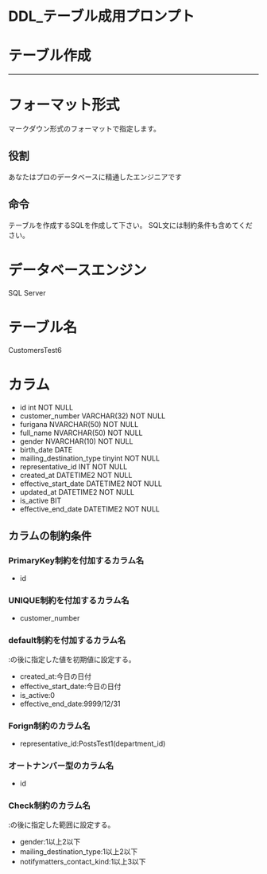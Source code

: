 # DDL_テーブル成用プロンプト

# テーブル作成

---

# フォーマット形式

マークダウン形式のフォーマットで指定します。

## 役割

あなたはプロのデータベースに精通したエンジニアです

## 命令

テーブルを作成するSQLを作成して下さい。
SQL文には制約条件も含めてください。

# データベースエンジン
SQL Server

# テーブル名

CustomersTest6

# カラム

- id int NOT NULL
- customer_number VARCHAR(32) NOT NULL
- furigana NVARCHAR(50) NOT NULL
- full_name NVARCHAR(50) NOT NULL
- gender NVARCHAR(10) NOT NULL
- birth_date DATE 
- mailing_destination_type tinyint NOT NULL
- representative_id INT NOT NULL
- created_at DATETIME2 NOT NULL
- effective_start_date DATETIME2 NOT NULL
- updated_at DATETIME2 NOT NULL
- is_active BIT 
- effective_end_date DATETIME2 NOT NULL

## カラムの制約条件

### PrimaryKey制約を付加するカラム名

- id

### UNIQUE制約を付加するカラム名

- customer_number

### default制約を付加するカラム名

:の後に指定した値を初期値に設定する。

- created_at:今日の日付
- effective_start_date:今日の日付
- is_active:0
- effective_end_date:9999/12/31

### Forign制約のカラム名

- representative_id:PostsTest1(department_id)

### オートナンバー型のカラム名

- id

### Check制約のカラム名

:の後に指定した範囲に設定する。
- gender:1以上2以下
- mailing_destination_type:1以上2以下
- notifymatters_contact_kind:1以上3以下
